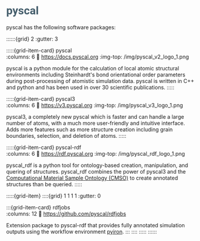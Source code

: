 # <font style="font-family:roboto;color:#455e6c;font-size:30px"> <b> pyscal </b> </font> </td>

pyscal has the following software packages:


::::::{grid} 2
:gutter: 3

:::::{grid-item-card} pyscal  
:columns: 6
:link: https://docs.pyscal.org
:img-top: /img/pyscal_v2_logo_1.png

pyscal is a python module for the calculation of local atomic structural environments including Steinhardt's bond orientational order parameters during post-processing of atomistic simulation data. pyscal is written in C++ and python and has been used in over 30 scientific publications.
:::::

:::::{grid-item-card} pyscal3  
:columns: 6
:link: https://v3.pyscal.org
:img-top: /img/pyscal_v3_logo_1.png

pyscal3, a completely new pyscal which is faster and can handle a large number of atoms, with a much more user-friendly and intuitive interface. Adds more features such as more structure creation including grain boundaries, selection, and deletion of atoms.
:::::

:::::{grid-item-card} pyscal-rdf  
:columns: 6
:link: https://rdf.pyscal.org
:img-top: /img/pyscal_rdf_logo_1.png

pyscal_rdf is a python tool for ontology-based creation, manipulation, and quering of structures. pyscal_rdf combines the power of pyscal3 and the [Computational Material Sample Ontology (CMSO)](https://github.com/Materials-Data-Science-and-Informatics/cmso-ontology) to create annotated structures than be queried.
:::::

:::::{grid-item} 
::::{grid} 1 1 1 1
:gutter: 0

:::{grid-item-card} rdfjobs  
:columns: 12
:link: https://github.com/pyscal/rdfjobs

Extension package to pyscal-rdf that provides fully annotated simulation outputs using the workflow environment [pyiron](https://pyiron.org).
:::
::::
:::::
::::::